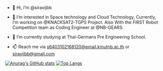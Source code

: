 - 👋 Hi, I’m @siravijbb
- 👀 I’m interested in Space technology and Cloud Technology, Currently, I’m working on @KNACKSAT2-TGPS Project. Also With the FIRST Robot Competition team as Coding Engineer at @NB-GEARS.

- 🌱 I’m currently studying at Thai-Germans Pre Engineering School.
- 📫 Reach me via s6403102168120@email.kmutnb.ac.th or siravijbb@gmail.com 

[![Anurag's GitHub stats](https://github-readme-stats.vercel.app/api?username=siravijbb&count_private=true&show_icons=true&theme=onedark)](https://github.com/anuraghazra/github-readme-stats)
[![Top Langs](https://github-readme-stats.vercel.app/api/top-langs/?username=siravijbb&langs_count=8&count_private=true&show_icons=true&theme=onedark)](https://github.com/anuraghazra/github-readme-stats)


